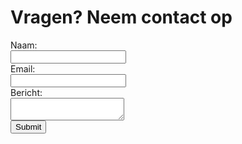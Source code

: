# Vragen? Neem contact op

<form action="https://dropbox.rohan-10.workers.dev" method="POST">
  <label for="name">Naam:</label><br>
  <input type="text" id="name" name="name" required><br>
  <label for="email">Email:</label><br>
  <input type="email" id="email" name="email" required><br>
  <label for="message">Bericht:</label><br>
  <textarea id="message" name="message" required></textarea><br>
  <input type="submit" value="Submit">
</form>
